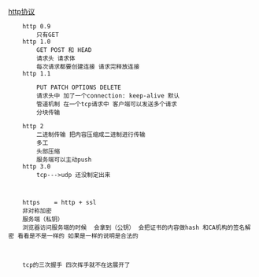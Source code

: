     
[http协议](http://www.ruanyifeng.com/blog/2016/08/http.html)

        http 0.9
            只有GET
        http 1.0
            GET POST 和 HEAD
            请求头 请求体
            每次请求都要创建连接 请求完释放连接
        http 1.1
        
            PUT PATCH OPTIONS DELETE
            请求头中 加了一个connection: keep-alive 默认
            管道机制 在一个tcp请求中 客户端可以发送多个请求
            分块传输
        
        http 2
            二进制传输 把内容压缩成二进制进行传输
            多工
            头部压缩
            服务端可以主动push
        http 3.0
            tcp--->udp 还没制定出来
            
            
            
        https    = http + ssl
        非对称加密
        服务端（私钥）
        浏览器访问服务端的时候  会拿到（公钥） 会把证书的内容做hash 和CA机构的签名解密 看看是不是一样的 如果是一样的说明是合法的
        
        
        
        tcp的三次握手 四次挥手就不在这展开了
        
        
        
        
        
        
        
        